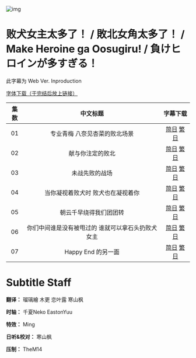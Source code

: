 ![img](https://p.inari.site/kitauji/202407/17/Heroine.png)

# 败犬女主太多了！ / 敗北女角太多了！ / Make Heroine ga Oosugiru! / 負けヒロインが多すぎる！

此字幕为 Web Ver. Inproduction

[字体下载（于完结后放上链接）]()

|集数|中文标题|字幕下载|
|:-:|:-:|:-:|
|01|专业青梅  八奈见杏菜的败北场景|[简日](<[KitaujiSub] Make Heroine ga Oosugiru! - 01.chs_jp.ass>) [繁日](<[KitaujiSub] Make Heroine ga Oosugiru! - 01.cht_jp.ass>)|
|02|献与你注定的败北|[简日](<[KitaujiSub] Make Heroine ga Oosugiru! - 02.chs_jp.ass>) [繁日](<[KitaujiSub] Make Heroine ga Oosugiru! - 02.cht_jp.ass>)|
|03|未战先败的战场|[简日](<[KitaujiSub] Make Heroine ga Oosugiru! - 03.chs_jp.ass>) [繁日](<[KitaujiSub] Make Heroine ga Oosugiru! - 03.cht_jp.ass>)|
|04|当你凝视着败犬时 败犬也在凝视着你|[简日](<[KitaujiSub] Make Heroine ga Oosugiru! - 04.chs_jp.ass>) [繁日](<[KitaujiSub] Make Heroine ga Oosugiru! - 04.cht_jp.ass>)|
|05|朝云千早绕得我们团团转|[简日](<[KitaujiSub] Make Heroine ga Oosugiru! - 05.chs_jp.ass>) [繁日](<[KitaujiSub] Make Heroine ga Oosugiru! - 05.cht_jp.ass>)|
|06|你们中间谁是没有被甩过的 谁就可以拿石头扔败犬女主|[简日](<[KitaujiSub] Make Heroine ga Oosugiru! - 06.chs_jp.ass>) [繁日](<[KitaujiSub] Make Heroine ga Oosugiru! - 06.cht_jp.ass>)|
|07|Happy End 的另一面|[简日](<[KitaujiSub] Make Heroine ga Oosugiru! - 07.chs_jp.ass>) [繁日](<[KitaujiSub] Make Heroine ga Oosugiru! - 07.cht_jp.ass>)|

# Subtitle Staff

**翻译：** 瑠璃繪  木更  恋叶露  寒山枫

**时轴：** 千夏Neko  EastonYuu

**特效：** Ming

**日听&校对：** 寒山枫

**压制：** TheM14
